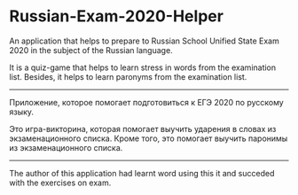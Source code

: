 # Russian-Exam-2020-Helper

An application that helps to prepare to Russian School Unified State Exam 2020 in the subject of the Russian language.

It is a quiz-game that helps to learn stress in words from the examination list.
Besides, it helps to learn paronyms from the examination list.

---

Приложение, которое помогает подготовиться к ЕГЭ 2020 по русскому языку.

Это игра-викторина, которая помогает выучить ударения в словах из экзаменационного списка.
Кроме того, это помогает выучить паронимы из экзаменационного списка.

---

The author of this application had learnt word using this it and succeded with the exercises on exam.
